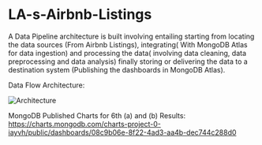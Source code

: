 # LA-s-Airbnb-Listings

A Data Pipeline architecture is built involving entailing starting from locating the data sources (From Airbnb Listings), integrating( With MongoDB Atlas for data ingestion) and processing the data( involving data cleaning, data preprocessing and data analysis) finally storing or delivering the data to a destination system (Publishing the dashboards in MongoDB Atlas).

Data Flow Architecture:


![Architecture](https://github.com/sarutlaa/LA-s-Airbnb-Listings-/assets/141533429/2f0965bf-9f49-4824-8765-bd73a86c897a)


MongoDB Published Charts for 6th (a) and (b) Results:
https://charts.mongodb.com/charts-project-0-iayvh/public/dashboards/08c9b06e-8f22-4ad3-aa4b-dec744c288d0 
